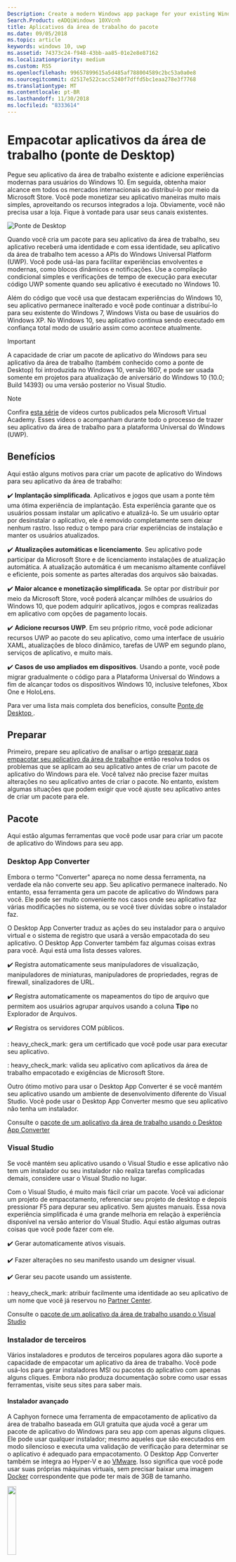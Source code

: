 ```yaml
---
Description: Create a modern Windows app package for your existing Windows Forms, WPF, or Win32 app or game. Add modern experiences for Windows 10 users and simplify deployment and monetization.
Search.Product: eADQiWindows 10XVcnh
title: Aplicativos da área de trabalho do pacote
ms.date: 09/05/2018
ms.topic: article
keywords: windows 10, uwp
ms.assetid: 74373c24-f948-43bb-aa85-01e2e8e87162
ms.localizationpriority: medium
ms.custom: RS5
ms.openlocfilehash: 99657899615a5d485af788004589c2bc53a0a0e8
ms.sourcegitcommit: d2517e522cacc5240f7dffd5bc1eaa278e3f7768
ms.translationtype: MT
ms.contentlocale: pt-BR
ms.lasthandoff: 11/30/2018
ms.locfileid: "8333614"
---
```

# <a name="package-desktop-applications-desktop-bridge"></a>Empacotar aplicativos da área de trabalho (ponte de Desktop)

Pegue seu aplicativo da área de trabalho existente e adicione experiências modernas para usuários do Windows 10. Em seguida, obtenha maior alcance em todos os mercados internacionais ao distribuí-lo por meio da Microsoft Store. Você pode monetizar seu aplicativo maneiras muito mais simples, aproveitando os recursos integrados a loja. Obviamente, você não precisa usar a loja. Fique à vontade para usar seus canais existentes.

![Ponte de Desktop](images/desktop-to-uwp/desktop-bridge-4.png)

Quando você cria um pacote para seu aplicativo da área de trabalho, seu aplicativo receberá uma identidade e com essa identidade, seu aplicativo da área de trabalho tem acesso a APIs do Windows Universal Platform (UWP). Você pode usá-las para facilitar experiências envolventes e modernas, como blocos dinâmicos e notificações.  Use a compilação condicional simples e verificações de tempo de execução para executar código UWP somente quando seu aplicativo é executado no Windows 10.

Além do código que você usa que destacam experiências do Windows 10, seu aplicativo permanece inalterado e você pode continuar a distribuí-lo para seu existente do Windows 7, Windows Vista ou base de usuários do Windows XP. No Windows 10, seu aplicativo continua sendo executado em confiança total modo de usuário assim como acontece atualmente.

>[!IMPORTANT]
>A capacidade de criar um pacote de aplicativo do Windows para seu aplicativo da área de trabalho (também conhecido como a ponte de Desktop) foi introduzida no Windows 10, versão 1607, e pode ser usada somente em projetos para atualização de aniversário do Windows 10 (10.0; Build 14393) ou uma versão posterior no Visual Studio.

> [!NOTE]
> Confira <a href="https://mva.microsoft.com/en-US/training-courses/developers-guide-to-the-desktop-bridge-17373?l=oZG0B1WhD_8406218965/">esta série</a> de vídeos curtos publicados pela Microsoft Virtual Academy. Esses vídeos o acompanham durante todo o processo de trazer seu aplicativo da área de trabalho para a plataforma Universal do Windows (UWP).

## <a name="benefits"></a>Benefícios

Aqui estão alguns motivos para criar um pacote de aplicativo do Windows para seu aplicativo da área de trabalho:

:heavy_check_mark: **Implantação simplificada**. Aplicativos e jogos que usam a ponte têm uma ótima experiência de implantação. Esta experiência garante que os usuários possam instalar um aplicativo e atualizá-lo. Se um usuário optar por desinstalar o aplicativo, ele é removido completamente sem deixar nenhum rastro. Isso reduz o tempo para criar experiências de instalação e manter os usuários atualizados.

:heavy_check_mark: **Atualizações automáticas e licenciamento**. Seu aplicativo pode participar da Microsoft Store e de licenciamento instalações de atualização automática. A atualização automática é um mecanismo altamente confiável e eficiente, pois somente as partes alteradas dos arquivos são baixadas.

:heavy_check_mark: **Maior alcance e monetização simplificada**. Se optar por distribuir por meio da Microsoft Store, você poderá alcançar milhões de usuários do Windows 10, que podem adquirir aplicativos, jogos e compras realizadas em aplicativo com opções de pagamento locais.

:heavy_check_mark: **Adicione recursos UWP**.  Em seu próprio ritmo, você pode adicionar recursos UWP ao pacote do seu aplicativo, como uma interface de usuário XAML, atualizações de bloco dinâmico, tarefas de UWP em segundo plano, serviços de aplicativo, e muito mais.

:heavy_check_mark: **Casos de uso ampliados em dispositivos**. Usando a ponte, você pode migrar gradualmente o código para a Plataforma Universal do Windows a fim de alcançar todos os dispositivos Windows 10, inclusive telefones, Xbox One e HoloLens.

Para ver uma lista mais completa dos benefícios, consulte [Ponte de Desktop ](https://developer.microsoft.com/windows/bridges/desktop).

## <a name="prepare"></a>Preparar

Primeiro, prepare seu aplicativo de analisar o artigo [preparar para empacotar seu aplicativo da área de trabalho](desktop-to-uwp-prepare.md)e então resolva todos os problemas que se aplicam ao seu aplicativo antes de criar um pacote de aplicativo do Windows para ele. Você talvez não precise fazer muitas alterações no seu aplicativo antes de criar o pacote. No entanto, existem algumas situações que podem exigir que você ajuste seu aplicativo antes de criar um pacote para ele.

<a id="convert" />

## <a name="package"></a>Pacote

Aqui estão algumas ferramentas que você pode usar para criar um pacote de aplicativo do Windows para seu app.

### <a name="desktop-app-converter"></a>Desktop App Converter

Embora o termo "Converter" apareça no nome dessa ferramenta, na verdade ela não converte seu app. Seu aplicativo permanece inalterado. No entanto, essa ferramenta gera um pacote de aplicativo do Windows para você. Ele pode ser muito conveniente nos casos onde seu aplicativo faz várias modificações no sistema, ou se você tiver dúvidas sobre o instalador faz.

O Desktop App Converter traduz as ações do seu instalador para o arquivo virtual e o sistema de registro que usará a versão empacotada do seu aplicativo. O Desktop App Converter também faz algumas coisas extras para você. Aqui está uma lista desses valores.

:heavy_check_mark: Registra automaticamente seus manipuladores de visualização, manipuladores de miniaturas, manipuladores de propriedades, regras de firewall, sinalizadores de URL.

:heavy_check_mark: Registra automaticamente os mapeamentos do tipo de arquivo que permitem aos usuários agrupar arquivos usando a coluna **Tipo** no Explorador de Arquivos.

:heavy_check_mark: Registra os servidores COM públicos.

: heavy_check_mark: gera um certificado que você pode usar para executar seu aplicativo.

: heavy_check_mark: valida seu aplicativo com aplicativos da área de trabalho empacotado e exigências de Microsoft Store.

Outro ótimo motivo para usar o Desktop App Converter é se você mantém seu aplicativo usando um ambiente de desenvolvimento diferente do Visual Studio. Você pode usar o Desktop App Converter mesmo que seu aplicativo não tenha um instalador.

Consulte o [pacote de um aplicativo da área de trabalho usando o Desktop App Converter](desktop-to-uwp-run-desktop-app-converter.md)

### <a name="visual-studio"></a>Visual Studio

Se você mantém seu aplicativo usando o Visual Studio e esse aplicativo não tem um instalador ou seu instalador não realiza tarefas complicadas demais, considere usar o Visual Studio no lugar.

Com o Visual Studio, é muito mais fácil criar um pacote. Você vai adicionar um projeto de empacotamento, referenciar seu projeto de desktop e depois pressionar F5 para depurar seu aplicativo. Sem ajustes manuais. Essa nova experiência simplificada é uma grande melhoria em relação à experiência disponível na versão anterior do Visual Studio. Aqui estão algumas outras coisas que você pode fazer com ele.

:heavy_check_mark: Gerar automaticamente ativos visuais.

:heavy_check_mark: Fazer alterações no seu manifesto usando um designer visual.

:heavy_check_mark: Gerar seu pacote usando um assistente.

: heavy_check_mark: atribuir facilmente uma identidade ao seu aplicativo de um nome que você já reservou no [Partner Center](https://partner.microsoft.com/dashboard).

Consulte o [pacote de um aplicativo da área de trabalho usando o Visual Studio](desktop-to-uwp-packaging-dot-net.md)

### <a name="third-party-installer"></a>Instalador de terceiros

 Vários instaladores e produtos de terceiros populares agora dão suporte a capacidade de empacotar um aplicativo da área de trabalho. Você pode usá-los para gerar instaladores MSI ou pacotes do aplicativo com apenas alguns cliques. Embora não produza documentação sobre como usar essas ferramentas, visite seus sites para saber mais.

#### <a name="advanced-installer"></a>Instalador avançado

A Caphyon fornece uma ferramenta de empacotamento de aplicativo da área de trabalho baseada em GUI gratuita que ajuda você a gerar um pacote de aplicativo do Windows para seu app com apenas alguns cliques. Ele pode usar qualquer instalador; mesmo aqueles que são executados em modo silencioso e executa uma validação de verificação para determinar se o aplicativo é adequado para empacotamento.
O Desktop App Converter também se integra ao Hyper-V e ao [VMware](http://www.vmware.com/). Isso significa que você pode usar suas próprias máquinas virtuais, sem precisar baixar uma imagem [Docker](https://docs.docker.com/) correspondente que pode ter mais de 3GB de tamanho.

<img width="20%" src="images/desktop-to-uwp/Advanced_Installer_Vertical.png">

Você pode usar o [Instalador Avançado](http://www.advancedinstaller.com/) para gerar MSI e [pacotes de aplicativos Windows](http://www.advancedinstaller.com/uwp-app-package.html) a partir dos projetos existentes. Você também pode usar o instalador avançado para importar pacotes de aplicativos do Windows que você gera usando o Microsoft Desktop App Converter. Uma vez importado, você pode mantê-los usando ferramentas visuais especificamente projetadas para aplicativos UWP.

O Advanced Installer também fornece uma extensão para o Visual Studio 2017 e 2015 que pode ser usada para [compilar e depurar aplicativos de ponte de Desktop](http://www.advancedinstaller.com/debug-desktop-bridge-apps.html).

Veja este [vídeo](https://www.youtube.com/watch?v=cmLKgn04Vfg&feature=youtu.be) para uma rápida visão geral.

> [!TIP]
> Não se esqueça de conferir o recém-lançado [Advanced Installer Express Edition](https://www.advancedinstaller.com/express-edition.html).

#### <a name="cloudhouse-compatibility-containers"></a>Contêineres de Compatibilidade Cloudhouse

Para os clientes corporativos com aplicativos de linha de negócios incompatíveis com o Windows 10 e o Windows 10 S, os Contêineres de Compatibilidade da Cloudhouse permitem que os aplicativos do Windows XP e do Windows 7 sejam executados no Windows 10 e, em seguida, convertidos para execução na Plataforma Universal do Windows (UWP) para disponibilização pela Microsoft Store para Empresas ou do Microsoft Intune, sem alteração no código-fonte. Inscreva-se em uma [Avaliação gratuita](http://www.cloudhouse.com/free-trial).

<img width="20%" src="images/desktop-to-uwp/cloudhouse-container-logo.png">

A Cloudhouse fornece um Empacotador automática de empacotamento de aplicativos de linha de negócios em [Contêineres de compatibilidade](https://docs.cloudhouse.com/37613-overview/266723-compatibility-containers-for-applications) nos sistemas operacionais que os aplicativos executam atualmente (por exemplo, o Windows XP) e [prepara-o para conversão](https://docs.cloudhouse.com/37613-overview/266725-compatibility-containers-for-desktop-bridge?from_search=17883905) para a UWP. Em seguida, o Contêiner é convertido para o novo formato de pacote de aplicativos do Windows ao integrá-lo à ferramenta Desktop App Converter da Microsoft.

O Empacotador automático usa a análise de instalação/captura e de tempo de execução a fim de criar um Contêiner para o aplicativo, o que inclui os arquivos do aplicativo, o registro, os tempos de execução, as dependências, além do mecanismo de compatibilidade e redirecionamento necessários para que o aplicativo seja executado no Windows 10. O Contêiner fornece isolamento do aplicativo e seus tempos de execução para que não afetem ou entrem em conflito com outros aplicativos executados no dispositivo do usuário.

Saiba mais sobre como você pode fornecer aplicativos de negócios pela Microsoft Store para Empresas. Leia tudo em nosso [Blog de lançamento](http://www.cloudhouse.com/resources/release-solution-to-get-any-line-of-business-app-to-uwp).

#### <a name="firegiant"></a>FireGiant

A extensão [Appx FireGiant](https://www.firegiant.com/products/wix-expansion-pack/appx) permite criar pacotes de aplicativo do Windows e pacotes MSI simultaneamente do mesmo código-fonte WiX. Sempre que você criar, você pode ter como destino Windows 10 com um pacote de aplicativo do Windows e versões anteriores do Windows com MSI.

<img width="20%" src="images/desktop-to-uwp/FG3rdPartyLogo.png">

A extensão Appx FireGiant usa análise estática e emulação inteligente de projetos WiX para criar pacotes de aplicativo do Windows sem a sobrecarga de espaço em disco e de tempo de execução de contêineres ou máquinas virtuais.

Como a extensão Appx FireGiant não converte o instalador ao executá-lo, você pode manter seu instalador WiX sem precisar repetidamente convertê-lo em pacotes de aplicativo do Windows. Todos os usuários em diferentes versões do Windows obtêm seus últimos aprimoramentos e você não precisa se preocupar com pacotes de aplicativos MSI e Windows fora de sincronia.

Confira este [vídeo](https://www.youtube.com/watch?v=AFBpdBiAYQE) e ver como em algumas linhas de código FireGiant CEO Rob Mensching, cria uma versão Appx (pacote de aplicativo do Windows) a ferramenta de compactação populares de 7-Zip de código-fonte aberto e como ele aprimora os aplicativos do Windows e pacotes MSI com alterações no mesmo código-fonte WiX.

#### <a name="installaware"></a>InstallAware

Install**Aware**, com um [registro](https://www.installaware.com/press-room.htm) de suporte rápido para inovações da Microsoft, compilações de [pacotes de aplicativos do Windows (Ponte de Desktop)](https://www.installaware.com/appx-builder.htm), App-V (Virtualização de aplicativo), MSI (Windows Installer) e Pacotes EXE (Código nativo) de uma única origem.

<img width="20%" src="images/desktop-to-uwp/installaware.png">

A Install**Aware** fornece extensões gratuitas do Install**Aware** para as versões 2012 a 2017 do . Você pode usá-las para criar pacotes de aplicativo do Windows com um único clique diretamente da [barra de ferramentas do Visual Studio](https://www.installaware.com/visual-studio-installer-2015.htm).

Você também pode importar qualquer instalação, mesmo se não tiver o código-fonte dessa instalação, usando o Package**Aware** (capturas de instalação sem instantâneos) ou o Assistente de Importação de Banco de Dados (para todos os instaladores MSI e módulos de mesclagem MSM). Você pode usar as [ferramentas de GUI](https://www.installaware.com/scripting-two-way-integrated-ide.htm) para manter e aprimorar suas importações, visualmente ou por meio de script.

As [opções avançadas de criação de APPX](https://www.installaware.com/mhtml5/desktop/appx.htm) ajudam a direcionar envios da Microsoft Store ou a produzir binários de pacote de aplicativo do Windows para distribuição de sideload para os usuários finais. Você pode até mesmo compilar pacotes do Instalador **WSA** (Aplicativos do Windows Server) destinados a implantações para **Nano Servidor** desde uma única origem e com suporte total para [automação de linha de comando](https://www.installaware.com/scripting-automation-interface.htm), além de uma GUI.

A Install**Aware** também criou como [software livre](https://www.installaware.com/gnu.asp) uma **biblioteca de compilador APPX**, além de um applet de linha de comando de exemplo, sob a licença da GNU Affero GPL. Tudo isso foi projetado para uso com plataformas de software livre, como a WiX.

#### <a name="installshield"></a>InstallShield

A InstallShield fornece uma única solução para desenvolver instaladores MSI e EXE, criar pacotes UWP (Plataforma Universal do Windows) e WSA (Aplicativo de Windows Server) e para virtualizar aplicativos com um mínimo de scripts, codificação e reformulação.

<img width="20%" src="images/desktop-to-uwp/InstallShield-logo.jpg">

Examine seu projeto InstallShield em segundos para economizar horas de trabalho de investigação ao identificar automaticamente potenciais problemas de compatibilidade entre seu aplicativo e pacotes UWP e WSA.

Prepare-se para a Microsoft Store e simplifique a experiência de instalação do software no Windows 10 com a criação de pacotes de aplicativo UWP de seus projetos existentes do InstallShield. Crie pacotes do Windows Installer e de aplicativo UWP para dar suporte a todos os cenários de implantação desejados por seus clientes. Dê suporte a implantações do Nano Servidor e do Windows Server 2016 ao criar pacotes WSA de seus projetos existentes do InstallShield.

Desenvolva sua instalação em módulos para facilitar a implantação e a manutenção e então mescle os componentes e as dependências em tempo de compilação em um único pacote de aplicativo UWP para a Microsoft Store. Para a distribuição direta fora da loja, empacote seus Pacotes de Aplicativo UWP e outras dependências com um instalador de IU de pacote/avançado.

Saiba mais neste [livro eletrônico](https://na01.safelinks.protection.outlook.com/?url=https%3A%2F%2Fresources.flexerasoftware.com%2Fweb%2Fpdf%2FeBook-IS-Your-Fast-Track-to-Profit.pdf&data=02%7C01%7Cnormesta%40microsoft.com%7C86b9a00bc8e345c2ac6208d4ba464802%7C72f988bf86f141af91ab2d7cd011db47%7C1%7C1%7C636338258409706554&sdata=IAYNp9nFc8B5ayxwrs%2FQTWowUmOda6p%2Fn%2BjdHea257M%3D&reserved=0).

#### <a name="pace-suite"></a>PACE Suite

O [PACE Suite](https://pacesuite.com/) é uma ferramenta de empacotamento de aplicativo que pode ser usada para levar seus aplicativos da área de trabalho para a Plataforma Universal do Windows.

<img width="20%" src="images/desktop-to-uwp/PACE.png">

Com o PACE Suite, você não precisa preparar ambientes de empacotamento especiais ou instalar componentes adicionais do SDK do Windows. O PACE Suite pode criar pacotes de aplicativo do Windows de maneira independente em seu ambiente de empacotamento padrão no Windows 10 ou Windows Server 2016. Confira este [exemplo ilustrado](https://pacesuite.com/convert-exe-to-appx/) para saber como o PACE Suite trata o empacotamento de um instalador em um pacote de aplicativo do Windows.

Além de criar pacotes de aplicativo do Windows, você também pode usar o PACE Suite para criar pacotes do Windows Installer (MSI), patches (MSP), transformações (MST) e pacotes do App-V. Quando se trada de criação de MSI, o PACE Suite ajuda no gerenciamento de upgrades, configurações de permissão, ações personalizadas, scripts e outros. Você também pode publicar seus aplicativos diretamente no System Center Configuration Manager.

Para revisar todos os recursos de empacotamento de aplicativo, consulte [Recursos do PACE Suite](https://pacesuite.com/features/).

#### <a name="rad-studio"></a>RAD Studio

Consulte [RAD Studio da Embarcadero](https://www.embarcadero.com/products/rad-studio/windows-10-store-desktop-bridge)

#### <a name="raypack-studio"></a>RayPack Studio

Solução de empacotamento da Raynet, [RayPack Studio](https://raynet.de/Raynet-Products/RayPackStudio), dá suporte a criação de pacotes para aplicativos da área de trabalho como um dos vários resultados possíveis de conversão eficiente e fácil de configurar e remontagem framework.

<img width="20%" src="images/desktop-to-uwp/RaynetLogo_v3.png">

Os ambientes virtuais existentes (Estação de Trabalho VMware, Hyper-V) podem ser usados para realizar a conversão automatizada/em massa sem uma configuração demorada do ambiente. Um componente do Studio ([RayQC Advanced](https://raynet.de/Raynet-Products/RayQCad)) é capaz de fazer testes de compatibilidade e triagem de pré-conversão para verificar se o software está qualificado para a conversão. Além disso, os usuários podem realizar agora verificações abrangentes de colisão e compatibilidade com diversas edições do Windows 10, incluindo as atualizações de Aniversário e para Criadores.

Ao lado de criação de pacotes de software para o formato APPX/UWP do Windows 10, o RayPack Studio também pode ser usado para criar pacotes clássicos do Windows Installer (MSI), patches (MSP), transformações (MST) e pacotes App-V. Além disso, essa solução vem com um conjunto de produtos de software e componentes para empacotamento de software empresarial profissional. Além de empacotamento de software e virtualização, o RayPack Studio considera todas as tarefas relacionadas ao empacotamento: verificações de compatibilidade e conflitos de pacotes e aplicativos de software ([RayQC Advanced](https://raynet.de/Raynet-Products/RayQCad)), avaliação de software ([RayEval](https://raynet.de/Raynet-Products/RayEval)) e controle de qualidade ([RayQC](https://raynet.de/Raynet-Products/RayQC)).

Combinado ao [RayFlow](https://raynet.de/Raynet-Products/RayFlow), Sistema de Fluxo de Trabalho Empresarial da Raynet, os usuários podem trabalhar com eficiência no software por todo o ciclo de vida do aplicativo empresarial, desde a solicitação do pacote, passando pela avaliação, análise, empacotamento, garantia de qualidade, testes de aceitação do usuário e implantação. Todos os pacotes e formatos podem ser armazenados e implantados diretamente no SCCM ou em outras soluções. Todo o processo de ciclo de vida do aplicativo é controlado e gerenciado pelo RayFlow. Além disso, quaisquer sistemas de pedidos, como o ServiceNow, podem ser integrados. A Raynet cria fábricas de empacotamento de software no mundo inteiro com suas ferramentas para provedores de serviço.

Confirme por conta própria e obtenha a [licença de avaliação gratuita](https://raynet.de/contact?init=license) do RayPack Studio e do RayFlow, da Raynet. Para obter mais informações, visite [www.raynet.de](https://raynet.de/home).

**Links relacionados**:

* Raynet: [https://raynet.de/home](https://raynet.de/home)
* RayPack Studio: [https://raynet.de/Raynet-Products/RayPackStudio](https://raynet.de/Raynet-Products/RayPackStudio)
* RayFlow: [https://raynet.de/Raynet-Products/RayFlow](https://raynet.de/Raynet-Products/RayFlow)
* RayEval: [https://raynet.de/Raynet-Products/RayEval](https://raynet.de/Raynet-Products/RayEval)
* RayQC: [https://raynet.de/Raynet-Products/RayQC](https://raynet.de/Raynet-Products/RayQC)
* RayQC Advanced: [https://raynet.de/Raynet-Products/RayQCad](https://raynet.de/Raynet-Products/RayQCad)
* Licença de avaliação gratuita: [https://raynet.de/contact?init=license](https://raynet.de/contact?init=license)

### <a name="manual-packaging"></a>Empacotamento manual

Como último recurso, você pode converter seu aplicativo sem usar qualquer uma dessas ferramentas. Se você deseja um controle granular sobre sua conversão, você pode criar um arquivo de manifesto e, em seguida, executar o **MakeAppx.exe** para criar seu pacote de aplicativo do Windows.

Consulte [empacotar manualmente um aplicativo da área de trabalho](desktop-to-uwp-manual-conversion.md).

## <a name="integrate"></a>Integrar

Se seu aplicativo precisar integra do sistema (por exemplo: estabelecer regras de firewall), descrevem esses elementos no manifesto do pacote do seu aplicativo e o sistema fará o restante. Para a maioria dessas tarefas, você não precisará escrever qualquer código. Com um pouco de XML no manifesto, você pode fazer coisas como iniciar um processo quando o usuário faz logon, integrar seu aplicativo Explorador de arquivos e adicionar seu aplicativo uma lista de destinos de impressão que aparecem em outros aplicativos.

Consulte [integrar seu aplicativo da área de trabalho empacotado com o Windows 10](desktop-to-uwp-extensions.md).

## <a name="enhance"></a>Aprimorar

Depois de ter empacotado seu app, você poderá aprimorá-lo com recursos como blocos dinâmicos e notificações por push. Alguns desses recursos podem melhorar significativamente o nível de envolvimento de seu aplicativo e custam muito pouco tempo para adicionar. Alguns aprimoramentos exigem um pouco mais de código.

Consulte [Aprimorar seu aplicativo da área de trabalho para Windows 10](desktop-to-uwp-enhance.md).

## <a name="extend"></a>Estender

Algumas experiências do Windows 10 (por exemplo, uma página da interface do usuário habilitada para toque) devem ser executadas dentro de um contêiner de app moderno. Em geral, você deve primeiro determinar se pode adicionar sua experiência por [Aprimoramento](desktop-to-uwp-enhance.md) do seu aplicativo da área de trabalho existente com APIs UWP. Se você tiver de usar um componente UWP, para obter a experiência, você pode adicionar um projeto UWP à sua solução e usar os serviços de aplicativo para se comunicar entre seu aplicativo da área de trabalho e o componente UWP.

Consulte [Estender seu aplicativo da área de trabalho com componentes UWP modernos](desktop-to-uwp-extend.md).

## <a name="migrate"></a>Migrar

Embora não haja nenhuma ferramenta que possa converter um aplicativo da área de trabalho para um aplicativo UWP, você pode reutilizar bastante de seu código existente, o que reduz o custo de criação de um novo. Você pode fazer isso mobilizando o máximo possível de lógica comercial nas bibliotecas do .NET Standard 2.0.

O NET Standard 2.0 inclui um grande aumento no número de APIs .NET juntamente com um shim de compatibilidade para seus pacotes NuGet e bibliotecas de terceiros favoritos.

Migre seu código para bibliotecas .NET Standard e, em seguida, criar um aplicativo da Plataforma Universal do Windows (UWP) para alcançar todos os dispositivos Windows 10.

Consulte [Compartilhar código entre um aplicativo da área de trabalho e um aplicativo UWP](desktop-to-uwp-migrate.md)


## <a name="test"></a>Testar

Para testar seu aplicativo em uma configuração realista enquanto você se prepara para distribuição, é melhor assinar seu aplicativo e, em seguida, instalá-lo. Consulte [Testar seu app](https://docs.microsoft.com/en-us/windows/uwp/porting/desktop-to-uwp-debug#test-your-app).

>[!IMPORTANT]
> Se você planeja publicar seu aplicativo na Microsoft Store, certifique-se de que seu aplicativo funcione corretamente em dispositivos que executam o Windows 10 no modo S. Isso não é um requisito da Store. Veja [Testar seu aplicativo do Windows para o Windows 10 no modo S](desktop-to-uwp-test-windows-s.md).

## <a name="validate"></a>Validar

Para seu aplicativo as chances de ser publicado na Microsoft Store ou obter [Certificados do Windows](http://go.microsoft.com/fwlink/p/?LinkID=309666), valide e teste-o localmente antes de enviá-lo para certificação.

Se você estiver usando o DAC para empacotar seu aplicativo, você pode usar o novo ``-Verify`` sinalizador para validar o pacote contra os requisitos de armazenamento e o aplicativo da área de trabalho empacotado. Consulte [Empacotar um app, assinar o app e prepará-lo para envio à loja](desktop-to-uwp-run-desktop-app-converter.md#optional-parameters).

Se você estiver usando o Visual Studio, você pode validar seu aplicativo a partir do Assistente para **Criar pacotes de aplicativo** . Consulte [Criar um arquivo de upload de pacote do aplicativo](../packaging/packaging-uwp-apps.md#create-an-app-package-upload-file).

Para executar a ferramenta manualmente, consulte [Kit de Certificação de Aplicativos Windows](../debug-test-perf/windows-app-certification-kit.md).

Para revisar a lista de testes que a certificação de aplicativo do Windows usa para validar seu aplicativo, consulte [testes de aplicativo da ponte de desktop do Windows](../debug-test-perf/windows-desktop-bridge-app-tests.md).

## <a name="distribute"></a>Distribuir

Você pode distribuir seu aplicativo publicando-o na Microsoft Store ou fazendo sideload dele para outros sistemas.

Consulte [distribuir um aplicativo da área de trabalho empacotado](desktop-to-uwp-distribute.md).

## <a name="support-and-feedback"></a>Suporte e comentários

**Encontrar respostas para suas dúvidas**

Tem dúvidas? Pergunte-nos sobre o Stack Overflow. Nossa equipe monitora estas [marcas](http://stackoverflow.com/questions/tagged/project-centennial+or+desktop-bridge). Você também pode entrar em contato conosco [aqui](https://social.msdn.microsoft.com/Forums/en-US/home?filter=alltypes&sort=relevancedesc&searchTerm=%5BDesktop%20Converter%5D).

**Fazer comentários ou sugestões de recursos**

Consulte [UserVoice](https://wpdev.uservoice.com/forums/110705-universal-windows-platform/category/161895-desktop-bridge-centennial).

## <a name="in-this-section"></a>Nesta seção

| Tópico | Descrição |
|-------|-------------|
| [Preparar para empacotar um app](desktop-to-uwp-prepare.md) | Fornece uma lista de itens para examinar antes de empacotar seu aplicativo da área de trabalho. |
| [Empacotar um app usando o Desktop App Converter](desktop-to-uwp-run-desktop-app-converter.md) | Mostra como executar o Desktop App Converter. |
| [Empacotar um aplicativo da área de trabalho manualmente](desktop-to-uwp-manual-conversion.md) | Saiba como criar um pacote de aplicativo e manifestá-lo manualmente. |
| [Empacotar um aplicativo da área de trabalho usando o Visual Studio](desktop-to-uwp-packaging-dot-net.md)| Mostra como empacotar seu aplicativo da área de trabalho usando o Visual Studio. |
| [Integrar seu aplicativo da área de trabalho com o Windows 10](desktop-to-uwp-extensions.md) | Integre seu aplicativo com o Windows 10 ao descrever tarefas no arquivo de manifesto do pacote do seu projeto de empacotamento. |
| [Aprimorar seu aplicativo da área de trabalho para Windows 10](desktop-to-uwp-enhance.md)| Use as APIs UWP para adicionar experiências modernas que atraiam os usuários do Windows 10. |
| [APIs UWP disponíveis para um aplicativo da área de trabalho empacotado](desktop-to-uwp-supported-api.md) | Ver quais estão disponíveis para seu aplicativo da área de trabalho empacotado para usar APIs UWP. |
| [Estender seu aplicativo da área de trabalho com componentes UWP modernos](desktop-to-uwp-extend.md)| Adicione experiências avançadas que devem ser executadas dentro de um contêiner de aplicativo UWP. Conecte seu aplicativo da área de trabalho com o processo UWP usando serviços de aplicativo.|
| [Executar, depurar e testar um aplicativo da área de trabalho empacotado](desktop-to-uwp-debug.md) | Explica as opções para depurar seu app empacotado. |
| [Distribuir um aplicativo da área de trabalho empacotado ](desktop-to-uwp-distribute.md) | Veja como é possível distribuir seu aplicativo convertido para os usuários.  |
| [Issues(desktop-to-uwp-known-issues.md) conhecidos | Listas problemas conhecidos com empacotar aplicativos da área de trabalho. |
